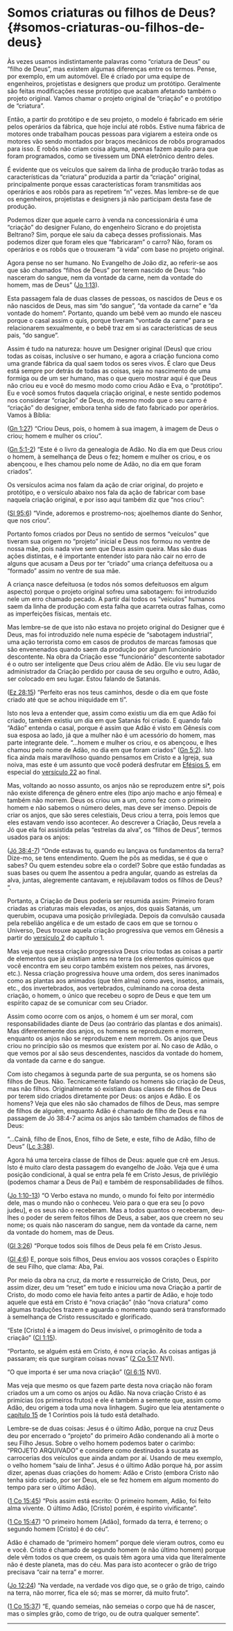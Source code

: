 # Somos criaturas ou filhos de Deus? {#somos-criaturas-ou-filhos-de-deus}

Às vezes usamos indistintamente palavras como “criatura de Deus” ou “filho de Deus”, mas existem algumas diferenças entre os termos. Pense, por exemplo, em um automóvel. Ele é criado por uma equipe de engenheiros, projetistas e designers que produz um protótipo. Geralmente são feitas modificações nesse protótipo que acabam afetando também o projeto original. Vamos chamar o projeto original de “criação” e o protótipo de “criatura”.

Então, a partir do protótipo e de seu projeto, o modelo é fabricado em série pelos operários da fábrica, que hoje inclui até robôs. Estive numa fábrica de motores onde trabalham poucas pessoas para vigiarem a esteira onde os motores vão sendo montados por braços mecânicos de robôs programados para isso. E robôs não criam coisa alguma, apenas fazem aquilo para que foram programados, como se tivessem um DNA eletrônico dentro deles.

É evidente que os veículos que saírem da linha de produção trarão todas as características da “criatura” produzida a partir da “criação” original, principalmente porque essas características foram transmitidas aos operários e aos robôs para as repetirem “n” vezes. Mas lembre-se de que os engenheiros, projetistas e designers já não participam desta fase de produção.

Podemos dizer que aquele carro à venda na concessionária é uma “criação” do designer Fulano, do engenheiro Sicrano e do projetista Beltrano? Sim, porque ele saiu da cabeça desses profissionais. Mas podemos dizer que foram eles que “fabricaram” o carro? Não, foram os operários e os robôs que o trouxeram “à vida” com base no projeto original.

Agora pense no ser humano. No Evangelho de João diz, ao referir-se aos que são chamados “filhos de Deus” por terem nascido de Deus: “não nasceram do sangue, nem da vontade da carne, nem da vontade do homem, mas de Deus” ([Jo 1:13](http://bibliaonline.com.br/acf/jo/1/13)).

Esta passagem fala de duas classes de pessoas, os nascidos de Deus e os não nascidos de Deus, mas sim “do sangue”, “da vontade da carne” e “da vontade do homem”. Portanto, quando um bebê vem ao mundo ele nasceu porque o casal assim o quis, porque tiveram “vontade da carne” para se relacionarem sexualmente, e o bebê traz em si as características de seus pais, “do sangue”.

Assim é tudo na natureza: houve um Designer original (Deus) que criou todas as coisas, inclusive o ser humano, e agora a criação funciona como uma grande fábrica da qual saem todos os seres vivos. É claro que Deus está sempre por detrás de todas as coisas, seja no nascimento de uma formiga ou de um ser humano, mas o que quero mostrar aqui é que Deus não criou eu e você do mesmo modo como criou Adão e Eva, o “protótipo”. Eu e você somos frutos daquela criação original, e neste sentido podemos nos considerar “criação” de Deus, do mesmo modo que o seu carro é “criação” do designer, embora tenha sido de fato fabricado por operários. Vamos à Bíblia:

([Gn 1:27](http://bibliaonline.com.br/acf/gn/1/27)) “Criou Deus, pois, o homem à sua imagem, à imagem de Deus o criou; homem e mulher os criou”.

([Gn 5:1-2](http://bibliaonline.com.br/acf/gn/5/1-2)) “Este é o livro da genealogia de Adão. No dia em que Deus criou o homem, à semelhança de Deus o fez; homem e mulher os criou, e os abençoou, e lhes chamou pelo nome de Adão, no dia em que foram criados”.

Os versículos acima nos falam da ação de criar original, do projeto e protótipo, e o versículo abaixo nos fala da ação de fabricar com base naquela criação original, e por isso aqui também diz que “nos criou”:

([Sl 95:6](http://bibliaonline.com.br/acf/sl/95/6)) “Vinde, adoremos e prostremo-nos; ajoelhemos diante do Senhor, que nos criou”.

Portanto fomos criados por Deus no sentido de sermos “veículos” que tiveram sua origem no “projeto” inicial e Deus nos formou no ventre de nossa mãe, pois nada vive sem que Deus assim queira. Mas são duas ações distintas, e é importante entender isto para não cair no erro de alguns que acusam a Deus por ter “criado” uma criança defeituosa ou a “formado” assim no ventre de sua mãe.

A criança nasce defeituosa (e todos nós somos defeituosos em algum aspecto) porque o projeto original sofreu uma sabotagem: foi introduzido nele um erro chamado pecado. A partir daí todos os “veículos” humanos saem da linha de produção com esta falha que acarreta outras falhas, como as imperfeições físicas, mentais etc.

Mas lembre-se de que isto não estava no projeto original do Designer que é Deus, mas foi introduzido nele numa espécie de “sabotagem industrial”, uma ação terrorista como em casos de produtos de marcas famosas que são envenenados quando saem da produção por algum funcionário descontente. Na obra da Criação esse “funcionário” descontente sabotador é o outro ser inteligente que Deus criou além de Adão. Ele viu seu lugar de administrador da Criação perdido por causa de seu orgulho e outro, Adão, ser colocado em seu lugar. Estou falando de Satanás.

([Ez 28:15](http://bibliaonline.com.br/acf/ez/28/15)) “Perfeito eras nos teus caminhos, desde o dia em que foste criado até que se achou iniquidade em ti”.

Isto nos leva a entender que, assim como existiu um dia em que Adão foi criado, também existiu um dia em que Satanás foi criado. E quando falo “Adão” entenda o casal, porque é assim que Adão é visto em Gênesis com sua esposa ao lado, já que a mulher não é um acessório do homem, mas parte integrante dele. “...homem e mulher os criou, e os abençoou, e lhes chamou pelo nome de Adão, no dia em que foram criados” ([Gn 5:2](http://bibliaonline.com.br/acf/gn/5/2)). Isto fica ainda mais maravilhoso quando pensamos em Cristo e a Igreja, sua noiva, mas este é um assunto que você poderá desfrutar em [Efésios 5](http://bibliaonline.com.br/acf/ef/5), em especial do [versículo 22](http://bibliaonline.com.br/acf/ef/5/22) ao final.

Mas, voltando ao nosso assunto, os anjos não se reproduzem entre si*, pois não existe diferença de gênero entre eles (tipo anjo macho e anjo fêmea) e também não morrem. Deus os criou um a um, como fez com o primeiro homem e não sabemos o número deles, mas deve ser imenso. Depois de criar os anjos, que são seres celestiais, Deus criou a terra, pois lemos que eles estavam vendo isso acontecer. Ao descrever a Criação, Deus revela a Jó que ela foi assistida pelas “estrelas da alva”, os “filhos de Deus”, termos usados para os anjos:

([Jó 38:4-7](http://bibliaonline.com.br/acf/jó/38/4-7)) “Onde estavas tu, quando eu lançava os fundamentos da terra? Dize-mo, se tens entendimento. Quem lhe pôs as medidas, se é que o sabes? Ou quem estendeu sobre ela o cordel? Sobre que estão fundadas as suas bases ou quem lhe assentou a pedra angular, quando as estrelas da alva, juntas, alegremente cantavam, e rejubilavam todos os filhos de Deus? “.

Portanto, a Criação de Deus poderia ser resumida assim: Primeiro foram criadas as criaturas mais elevadas, os anjos, dos quais Satanás, um querubim, ocupava uma posição privilegiada. Depois da convulsão causada pela rebelião angélica e de um estado de caos em que se tornou o Universo, Deus trouxe aquela criação progressiva que vemos em Gênesis a partir do [versículo 2](http://bibliaonline.com.br/acf/gn/1/2+) do capítulo 1.

Mas veja que nessa criação progressiva Deus criou todas as coisas a partir de elementos que já existiam antes na terra (os elementos químicos que você encontra em seu corpo também existem nos peixes, nas árvores, etc.). Nessa criação progressiva houve uma ordem, dos seres inanimados como as plantas aos animados (que têm alma) como aves, insetos, animais, etc., dos invertebrados, aos vertebrados, culminando na coroa desta criação, o homem, o único que recebeu o sopro de Deus e que tem um espírito capaz de se comunicar com seu Criador.

Assim como ocorre com os anjos, o homem é um ser moral, com responsabilidades diante de Deus (ao contrário das plantas e dos animais). Mas diferentemente dos anjos, os homens se reproduzem e morrem, enquanto os anjos não se reproduzem e nem morrem. Os anjos que Deus criou no princípio são os mesmos que existem por aí. No caso de Adão, o que vemos por aí são seus descendentes, nascidos da vontade do homem, da vontade da carne e do sangue.

Com isto chegamos à segunda parte de sua pergunta, se os homens são filhos de Deus. Não. Tecnicamente falando os homens são criação de Deus, mas não filhos. Originalmente só existiam duas classes de filhos de Deus por terem sido criados diretamente por Deus: os anjos e Adão. E os homens? Veja que eles não são chamados de filhos de Deus, mas sempre de filhos de alguém, enquanto Adão é chamado de filho de Deus e na passagem de Jó 38:4-7 acima os anjos são também chamados de filhos de Deus:

“...Cainã, filho de Enos, Enos, filho de Sete, e este, filho de Adão, filho de Deus” ([Lc 3:38](http://bibliaonline.com.br/acf/lc/3/38)).

Agora há uma terceira classe de filhos de Deus: aquele que crê em Jesus. Isto é muito claro desta passagem do evangelho de João. Veja que é uma posição condicional, à qual se entra pela fé em Cristo Jesus, de privilégio (podemos chamar a Deus de Pai) e também de responsabilidades de filhos.

([Jo 1:10-13](http://bibliaonline.com.br/acf/jo/1/10-13)) “O Verbo estava no mundo, o mundo foi feito por intermédio dele, mas o mundo não o conheceu. Veio para o que era seu [o povo judeu], e os seus não o receberam. Mas a todos quantos o receberam, deu-lhes o poder de serem feitos filhos de Deus, a saber, aos que creem no seu nome; os quais não nasceram do sangue, nem da vontade da carne, nem da vontade do homem, mas de Deus.

([Gl 3:26](http://bibliaonline.com.br/acf/gl/3/26)) “Porque todos sois filhos de Deus pela fé em Cristo Jesus.

([Gl 4:6](http://bibliaonline.com.br/acf/gl/4/6)) E, porque sois filhos, Deus enviou aos vossos corações o Espírito de seu Filho, que clama: Aba, Pai.

Por meio da obra na cruz, da morte e ressurreição de Cristo, Deus, por assim dizer, deu um “reset” em tudo e iniciou uma nova Criação a partir de Cristo, do modo como ele havia feito antes a partir de Adão, e hoje todo aquele que está em Cristo é “nova criação” (não “nova criatura” como algumas traduções trazem e aguarda o momento quando será transformado à semelhança de Cristo ressuscitado e glorificado.

“Este [Cristo] é a imagem do Deus invisível, o primogênito de toda a criação” ([Cl 1:15](http://bibliaonline.com.br/acf/cl/1/15)).

“Portanto, se alguém está em Cristo, é nova criação. As coisas antigas já passaram; eis que surgiram coisas novas” ([2 Co 5:17](http://bibliaonline.com.br/acf/2co/5/17) NVI).

“O que importa é ser uma nova criação” ([Gl 6:15](http://bibliaonline.com.br/acf/gl/6/15) NVI).

Mas veja que mesmo os que fazem parte desta nova criação não foram criados um a um como os anjos ou Adão. Na nova criação Cristo é as primícias (os primeiros frutos) e ele é também a semente que, assim como Adão, deu origem a toda uma nova linhagem. Sugiro que leia atentamente o [capítulo 15](http://bibliaonline.com.br/acf/1co/15) de 1 Coríntios pois lá tudo está detalhado.

Lembre-se de duas coisas: Jesus é o último Adão, porque na cruz Deus deu por encerrado o “projeto” do primeiro Adão condenando ali à morte o seu Filho Jesus. Sobre o velho homem podemos bater o carimbo: “PROJETO ARQUIVADO” e considere como destinados à sucata as carrocerias dos veículos que ainda andam por aí. Usando de meu exemplo, o velho homem “saiu de linha”. Jesus é o último Adão porque há, por assim dizer, apenas duas criações do homem: Adão e Cristo (embora Cristo não tenha sido criado, por ser Deus, ele se fez homem em algum momento do tempo para ser o último Adão).

([1 Co 15:45](http://bibliaonline.com.br/acf/1co/15/45)) “Pois assim está escrito: O primeiro homem, Adão, foi feito alma vivente. O último Adão, [Cristo] porém, é espírito vivificante”.

([1 Co 15:47](http://bibliaonline.com.br/acf/1co/15/47)) “O primeiro homem [Adão], formado da terra, é terreno; o segundo homem [Cristo] é do céu”.

Adão é chamado de “primeiro homem” porque dele vieram outros, como eu e você. Cristo é chamado de segundo homem (e não último homem) porque dele vêm todos os que creem, os quais têm agora uma vida que literalmente não é deste planeta, mas do céu. Mas para isto acontecer o grão de trigo precisava “cair na terra” e morrer.

([Jo 12:24](http://bibliaonline.com.br/acf/jo/12/24)) “Na verdade, na verdade vos digo que, se o grão de trigo, caindo na terra, não morrer, fica ele só; mas se morrer, dá muito fruto”.

([1 Co 15:37](http://bibliaonline.com.br/acf/1co/15/37)) “E, quando semeias, não semeias o corpo que há de nascer, mas o simples grão, como de trigo, ou de outra qualquer semente”.

*****